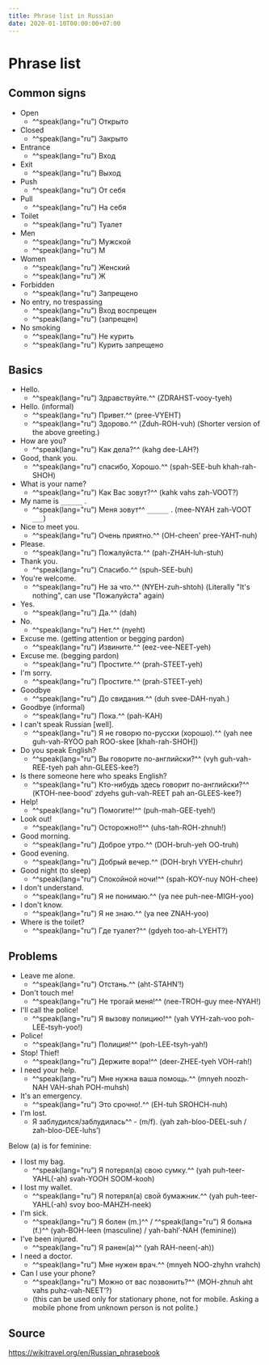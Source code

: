 ```yaml
---
title: Phrase list in Russian
date: 2020-01-10T00:00:00+07:00
---
```


# Phrase list

## Common signs

- Open
  - ^^speak(lang="ru") Открыто
- Closed
  - ^^speak(lang="ru") Закрыто
- Entrance
  - ^^speak(lang="ru") Вход
- Exit
  - ^^speak(lang="ru") Выход
- Push
  - ^^speak(lang="ru") От себя
- Pull
  - ^^speak(lang="ru") На себя
- Toilet
  - ^^speak(lang="ru") Туалет
- Men
  - ^^speak(lang="ru") Мужской
  - ^^speak(lang="ru") М
- Women
  - ^^speak(lang="ru") Женский
  - ^^speak(lang="ru") Ж
- Forbidden
  - ^^speak(lang="ru") Запрещено
- No entry, no trespassing
  - ^^speak(lang="ru") Вход воспрещен
  - ^^speak(lang="ru") (запрещен)
- No smoking
  - ^^speak(lang="ru") Не курить
  - ^^speak(lang="ru") Курить запрещено

## Basics

- Hello.
  - ^^speak(lang="ru") Здравствуйте.^^ (ZDRAHST-vooy-tyeh)
- Hello. (informal)
  - ^^speak(lang="ru") Привет.^^ (pree-VYEHT)
  - ^^speak(lang="ru") Здорово.^^ (Zduh-ROH-vuh) (Shorter version of the above greeting.)
- How are you?
  - ^^speak(lang="ru") Как дела?^^ (kahg dee-LAH?)
- Good, thank you.
  - ^^speak(lang="ru") спасибо, Хорошо.^^ (spah-SEE-buh khah-rah-SHOH)
- What is your name?
  - ^^speak(lang="ru") Как Вас зовут?^^ (kahk vahs zah-VOOT?)
- My name is `______` .
  - ^^speak(lang="ru") Меня зовут^^ `______` . (mee-NYAH zah-VOOT `___`)
- Nice to meet you.
  - ^^speak(lang="ru") Очень приятно.^^ (OH-cheen' pree-YAHT-nuh)
- Please.
  - ^^speak(lang="ru") Пожалуйста.^^ (pah-ZHAH-luh-stuh)
- Thank you.
  - ^^speak(lang="ru") Спасибо.^^ (spuh-SEE-buh)
- You're welcome.
  - ^^speak(lang="ru") Не за что.^^ (NYEH-zuh-shtoh) (Literally "It's nothing", can use "Пожалуйста" again)
- Yes.
  - ^^speak(lang="ru") Да.^^ (dah)
- No.
  - ^^speak(lang="ru") Нет.^^ (nyeht)
- Excuse me. (getting attention or begging pardon)
  - ^^speak(lang="ru") Извините.^^ (eez-vee-NEET-yeh)
- Excuse me. (begging pardon)
  - ^^speak(lang="ru") Простите.^^ (prah-STEET-yeh)
- I'm sorry.
  - ^^speak(lang="ru") Простите.^^ (prah-STEET-yeh)
- Goodbye
  - ^^speak(lang="ru") До свидания.^^ (duh svee-DAH-nyah.)
- Goodbye (informal)
  - ^^speak(lang="ru") Пока.^^ (pah-KAH)
- I can't speak Russian \[well].
  - ^^speak(lang="ru") Я не говорю по-русски (хорошо).^^ (yah nee guh-vah-RYOO pah ROO-skee \[khah-rah-SHOH])
- Do you speak English?
  - ^^speak(lang="ru") Вы говорите по-английски?^^ (vyh guh-vah-REE-tyeh pah ahn-GLEES-kee?)
- Is there someone here who speaks English?
  - ^^speak(lang="ru") Кто-нибудь здесь говорит по-английски?^^ (KTOH-nee-bood' zdyehs guh-vah-REET pah an-GLEES-kee?)
- Help!
  - ^^speak(lang="ru") Помогите!^^ (puh-mah-GEE-tyeh!)
- Look out!
  - ^^speak(lang="ru") Осторожно!!^^ (uhs-tah-ROH-zhnuh!)
- Good morning.
  - ^^speak(lang="ru") Доброе утро.^^ (DOH-bruh-yeh OO-truh)
- Good evening.
  - ^^speak(lang="ru") Добрый вечер.^^ (DOH-bryh VYEH-chuhr)
- Good night (to sleep)
  - ^^speak(lang="ru") Спокойной ночи!^^ (spah-KOY-nuy NOH-chee)
- I don't understand.
  - ^^speak(lang="ru") Я не понимаю.^^ (ya nee puh-nee-MIGH-yoo)
- I don't know.
  - ^^speak(lang="ru") Я не знаю.^^ (ya nee ZNAH-yoo)
- Where is the toilet?
  - ^^speak(lang="ru") Где туалет?^^ (gdyeh too-ah-LYEHT?)

## Problems

- Leave me alone.
  - ^^speak(lang="ru") Отстань.^^ (aht-STAHN’!)
- Don't touch me!
  - ^^speak(lang="ru") Не трогай меня!^^ (nee-TROH-guy mee-NYAH!)
- I'll call the police!
  - ^^speak(lang="ru") Я вызову полицию!^^ (yah VYH-zah-voo poh-LEE-tsyh-yoo!)
- Police!
  - ^^speak(lang="ru") Полиция!^^ (poh-LEE-tsyh-yah!)
- Stop! Thief!
  - ^^speak(lang="ru") Держите вора!^^ (deer-ZHEE-tyeh VOH-rah!)
- I need your help.
  - ^^speak(lang="ru") Мне нужна ваша помощь.^^ (mnyeh noozh-NAH VAH-shah POH-muhsh)
- It's an emergency.
  - ^^speak(lang="ru") Это срочно!.^^ (EH-tuh SROHCH-nuh)
- I'm lost.
  - Я заблудился/заблудилась^^ - (m/f). (yah zah-bloo-DEEL-suh / zah-bloo-DEE-luhs’)

Below (а) is for feminine:

- I lost my bag.
  - ^^speak(lang="ru") Я потерял(а) свою сумку.^^ (yah puh-teer-YAHL(-ah) svah-YOOH SOOM-kooh)
- I lost my wallet.
  - ^^speak(lang="ru") Я потерял(а) свой бумажник.^^ (yah puh-teer-YAHL(-ah) svoy boo-MAHZH-neek)
- I'm sick.
  - ^^speak(lang="ru") Я болен (m.)^^ / ^^speak(lang="ru") Я больна (f.)^^ (yah-BOH-leen (masculine) / yah-bahl’-NAH (feminine))
- I've been injured.
  - ^^speak(lang="ru") Я ранен(а)^^ (yah RAH-neen(-ah))
- I need a doctor.
  - ^^speak(lang="ru") Мне нужен врач.^^ (mnyeh NOO-zhyhn vrahch)
- Can I use your phone?
  - ^^speak(lang="ru") Можно от вас позвонить?^^ (MOH-zhnuh aht vahs puhz-vah-NEET’?)
  - (this can be used only for stationary phone, not for mobile. Asking a mobile phone from unknown person is not polite.)

## Source

<https://wikitravel.org/en/Russian_phrasebook>
